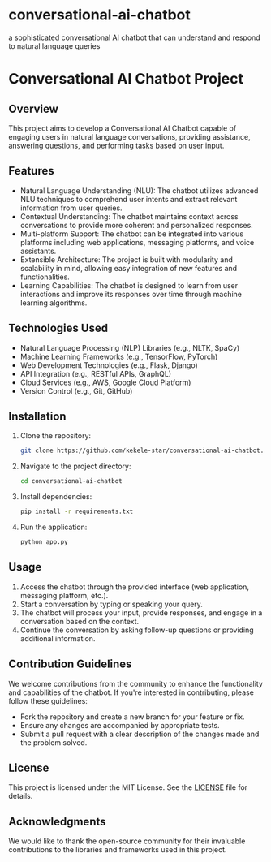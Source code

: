 # conversational-ai-chatbot
a sophisticated conversational AI chatbot that can understand and respond to natural language queries

# Conversational AI Chatbot Project

## Overview
This project aims to develop a Conversational AI Chatbot capable of engaging users in natural language conversations, providing assistance, answering questions, and performing tasks based on user input.

## Features
- Natural Language Understanding (NLU): The chatbot utilizes advanced NLU techniques to comprehend user intents and extract relevant information from user queries.
- Contextual Understanding: The chatbot maintains context across conversations to provide more coherent and personalized responses.
- Multi-platform Support: The chatbot can be integrated into various platforms including web applications, messaging platforms, and voice assistants.
- Extensible Architecture: The project is built with modularity and scalability in mind, allowing easy integration of new features and functionalities.
- Learning Capabilities: The chatbot is designed to learn from user interactions and improve its responses over time through machine learning algorithms.

## Technologies Used
- Natural Language Processing (NLP) Libraries (e.g., NLTK, SpaCy)
- Machine Learning Frameworks (e.g., TensorFlow, PyTorch)
- Web Development Technologies (e.g., Flask, Django)
- API Integration (e.g., RESTful APIs, GraphQL)
- Cloud Services (e.g., AWS, Google Cloud Platform)
- Version Control (e.g., Git, GitHub)

## Installation
1. Clone the repository:
    ```bash
    git clone https://github.com/kekele-star/conversational-ai-chatbot.git
    ```
2. Navigate to the project directory:
    ```bash
    cd conversational-ai-chatbot
    ```
3. Install dependencies:
    ```bash
    pip install -r requirements.txt
    ```
4. Run the application:
    ```bash
    python app.py
    ```

## Usage
1. Access the chatbot through the provided interface (web application, messaging platform, etc.).
2. Start a conversation by typing or speaking your query.
3. The chatbot will process your input, provide responses, and engage in a conversation based on the context.
4. Continue the conversation by asking follow-up questions or providing additional information.

## Contribution Guidelines
We welcome contributions from the community to enhance the functionality and capabilities of the chatbot. If you're interested in contributing, please follow these guidelines:
- Fork the repository and create a new branch for your feature or fix.
- Ensure any changes are accompanied by appropriate tests.
- Submit a pull request with a clear description of the changes made and the problem solved.

## License
This project is licensed under the MIT License. See the [LICENSE](LICENSE) file for details.

## Acknowledgments
We would like to thank the open-source community for their invaluable contributions to the libraries and frameworks used in this project.
